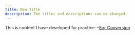```yaml
---
title: New Title
description: The titles and descriptions can be changed.
---
```


This is content I have developed for practice:
-[Sqr Conversion](/MiscFiles/index.md)
